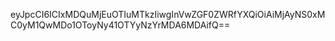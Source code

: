eyJpcCI6ICIxMDQuMjEuOTIuMTkzIiwgInVwZGF0ZWRfYXQiOiAiMjAyNS0xMC0yM1QwMDo1OToyNy41OTYyNzYrMDA6MDAifQ==